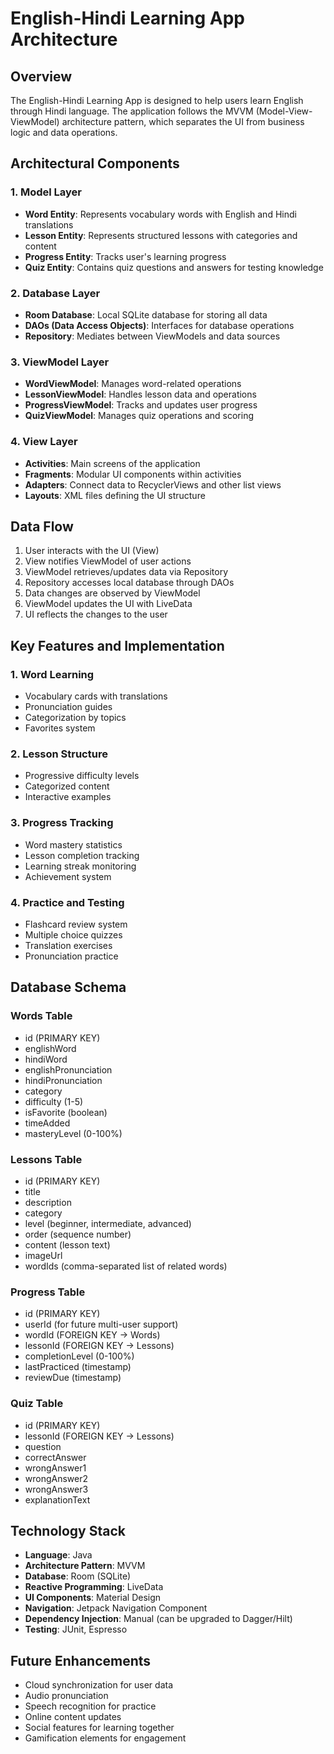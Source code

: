 # English-Hindi Learning App Architecture

## Overview

The English-Hindi Learning App is designed to help users learn English through Hindi language. The application follows the MVVM (Model-View-ViewModel) architecture pattern, which separates the UI from business logic and data operations.

## Architectural Components

### 1. Model Layer
- **Word Entity**: Represents vocabulary words with English and Hindi translations
- **Lesson Entity**: Represents structured lessons with categories and content
- **Progress Entity**: Tracks user's learning progress
- **Quiz Entity**: Contains quiz questions and answers for testing knowledge

### 2. Database Layer
- **Room Database**: Local SQLite database for storing all data
- **DAOs (Data Access Objects)**: Interfaces for database operations
- **Repository**: Mediates between ViewModels and data sources

### 3. ViewModel Layer
- **WordViewModel**: Manages word-related operations
- **LessonViewModel**: Handles lesson data and operations
- **ProgressViewModel**: Tracks and updates user progress
- **QuizViewModel**: Manages quiz operations and scoring

### 4. View Layer
- **Activities**: Main screens of the application
- **Fragments**: Modular UI components within activities
- **Adapters**: Connect data to RecyclerViews and other list views
- **Layouts**: XML files defining the UI structure

## Data Flow

1. User interacts with the UI (View)
2. View notifies ViewModel of user actions
3. ViewModel retrieves/updates data via Repository
4. Repository accesses local database through DAOs
5. Data changes are observed by ViewModel
6. ViewModel updates the UI with LiveData
7. UI reflects the changes to the user

## Key Features and Implementation

### 1. Word Learning
- Vocabulary cards with translations
- Pronunciation guides
- Categorization by topics
- Favorites system

### 2. Lesson Structure
- Progressive difficulty levels
- Categorized content
- Interactive examples

### 3. Progress Tracking
- Word mastery statistics
- Lesson completion tracking
- Learning streak monitoring
- Achievement system

### 4. Practice and Testing
- Flashcard review system
- Multiple choice quizzes
- Translation exercises
- Pronunciation practice

## Database Schema

### Words Table
- id (PRIMARY KEY)
- englishWord
- hindiWord
- englishPronunciation
- hindiPronunciation
- category
- difficulty (1-5)
- isFavorite (boolean)
- timeAdded
- masteryLevel (0-100%)

### Lessons Table
- id (PRIMARY KEY)
- title
- description
- category
- level (beginner, intermediate, advanced)
- order (sequence number)
- content (lesson text)
- imageUrl
- wordIds (comma-separated list of related words)

### Progress Table
- id (PRIMARY KEY)
- userId (for future multi-user support)
- wordId (FOREIGN KEY -> Words)
- lessonId (FOREIGN KEY -> Lessons)
- completionLevel (0-100%)
- lastPracticed (timestamp)
- reviewDue (timestamp)

### Quiz Table
- id (PRIMARY KEY)
- lessonId (FOREIGN KEY -> Lessons)
- question
- correctAnswer
- wrongAnswer1
- wrongAnswer2
- wrongAnswer3
- explanationText

## Technology Stack

- **Language**: Java
- **Architecture Pattern**: MVVM
- **Database**: Room (SQLite)
- **Reactive Programming**: LiveData
- **UI Components**: Material Design
- **Navigation**: Jetpack Navigation Component
- **Dependency Injection**: Manual (can be upgraded to Dagger/Hilt)
- **Testing**: JUnit, Espresso

## Future Enhancements

- Cloud synchronization for user data
- Audio pronunciation
- Speech recognition for practice
- Online content updates
- Social features for learning together
- Gamification elements for engagement